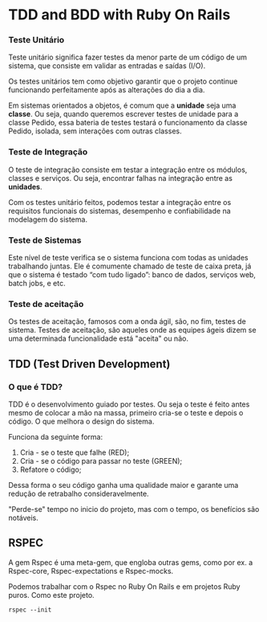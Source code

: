 # TDD and BDD with Ruby On Rails

### Teste Unitário
Teste unitário significa fazer testes da menor parte de um código de um sistema, que consiste em validar as entradas e saídas (I/O).

Os testes unitários tem como objetivo garantir que o projeto continue funcionando perfeitamente após as alterações do dia a dia.

Em sistemas orientados a objetos, é comum que a **unidade** seja uma **classe**. Ou seja, quando queremos escrever testes de unidade para a classe Pedido, essa bateria de testes testará o funcionamento da classe Pedido, isolada, sem interações com outras classes.

### Teste de Integração

O teste de integração consiste em testar a integração entre os módulos, classes e serviços. Ou seja, encontrar falhas na integração entre as **unidades**.

Com os testes unitário feitos, podemos testar a integração entre os requisitos funcionais do sistemas, desempenho e confiabilidade na modelagem do sistema.

### Teste de Sistemas

Este nível de teste verifica se o sistema funciona com todas as unidades trabalhando juntas. Ele é comumente chamado de teste de caixa preta, já que o sistema é testado “com tudo ligado”: banco de dados, serviços web, batch jobs, e etc.

### Teste de aceitação

Os testes de aceitação, famosos com a onda ágil, são, no fim, testes de sistema. Testes de aceitação, são aqueles onde as equipes ágeis dizem se uma determinada funcionalidade está "aceita" ou não.

## TDD (Test Driven Development)

### O que é TDD?

TDD é o desenvolvimento guiado por testes. Ou seja o teste é feito antes mesmo de colocar a mão na massa, primeiro cria-se o teste e depois o código. O que melhora o design do sistema.

Funciona da seguinte forma:

1. Cria - se o teste que falhe (RED);
2. Cria - se o código para passar no teste (GREEN);
3. Refatore o código;

Dessa forma o seu código ganha uma qualidade maior e garante uma redução de retrabalho consideravelmente.

"Perde-se" tempo no inicio do projeto, mas com o tempo, os benefícios são notáveis.

## RSPEC
A gem Rspec é uma meta-gem, que engloba outras gems, como por ex. a Rspec-core, Rspec-expectations e Rspec-mocks.

Podemos trabalhar com o Rspec no Ruby On Rails e em projetos Ruby puros. Como este projeto.

```
rspec --init
```